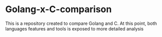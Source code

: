 # Golang-x-C-comparison
This is a repository created to compare Golang and C. At this point, both languages features and tools is exposed to more detailed analysis 
